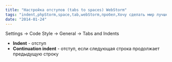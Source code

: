 ```yaml
---
title: "Настройка отступов (tabs to spaces) WebStorm"
tags: "indent,phpStorm,space,tab,webStorm,пробел,Хочу сделать мир лучше"
date: "2014-01-24"
---
```


Settings -> Code Style -> General -> Tabs and Indents

- **Indent** - отступ
- **Continuation indent** - отступ, если следующая строка продолжает предыдущую строку

